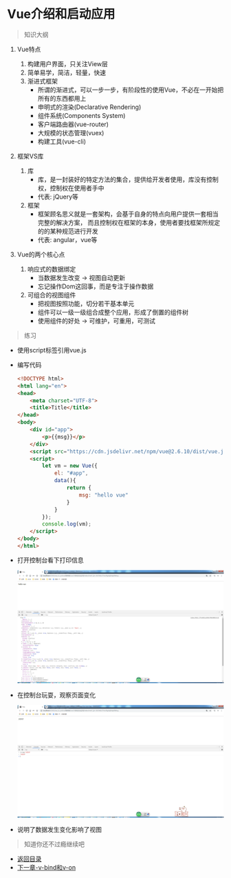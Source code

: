 # Vue介绍和启动应用

> 知识大纲

1. Vue特点
    1. 构建用户界面，只关注View层
    2. 简单易学，简洁，轻量，快速
    3. 渐进式框架
        * 所谓的渐进式，可以一步一步，有阶段性的使用Vue，不必在一开始把所有的东西都用上
        * 申明式的渲染(Declarative Rendering)
        * 组件系统(Components System)
        * 客户端路由器(vue-router)
        * 大规模的状态管理(vuex)
        * 构建工具(vue-cli)
    
2. 框架VS库
    1. 库
        * 库，是一封装好的特定方法的集合，提供给开发者使用，库没有控制权，控制权在使用者手中
        * 代表: jQuery等
    2. 框架
        * 框架顾名思义就是一套架构，会基于自身的特点向用户提供一套相当完整的解决方案，
            而且控制权在框架的本身，使用者要找框架所规定的的某种规范进行开发
        * 代表: angular，vue等   
        
3. Vue的两个核心点
    1. 响应式的数据绑定
        * 当数据发生改变 -> 视图自动更新
        * 忘记操作Dom这回事，而是专注于操作数据
    2. 可组合的视图组件 
        * 把视图按照功能，切分若干基本单元
        * 组件可以一级一级组合成整个应用，形成了倒置的组件树
        * 使用组件的好处 -> 可维护，可重用，可测试   
 
> 练习
* 使用script标签引用vue.js      
* 编写代码
    ```html
    <!DOCTYPE html>
    <html lang="en">
    <head>
        <meta charset="UTF-8">
        <title>Title</title>
    </head>
    <body>
        <div id="app">
            <p>{{msg}}</p>
        </div>
        <script src="https://cdn.jsdelivr.net/npm/vue@2.6.10/dist/vue.js"></script>
        <script>
            let vm = new Vue({
                el: "#app",
                data(){
                    return {
                        msg: "hello vue"
                    }
                }
            });
            console.log(vm);
        </script>
    </body>
    </html>
    ```   
* 打开控制台看下打印信息 
    
    ![](./images/控制台打印信息.jpg)      
    
* 在控制台玩耍，观察页面变化
    
    ![](./images/在控制台调戏vue.jpg)         
    
* 说明了数据发生变化影响了视图

> 知道你还不过瘾继续吧        
* [返回目录](../../README.md) 
* [下一章-v-bind和v-on](../02-v-bind和v-on/v-bind和v-on.md)   
  